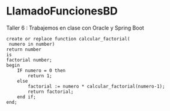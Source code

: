 # LlamadoFuncionesBD
Taller 6 : Trabajemos en clase con Oracle y Spring Boot
```
create or replace function calcular_factorial(
 numero in number)
return number 
is 
factorial number;
begin
    IF numero = 0 then 
        return 1;
    else 
        factorial := numero * calcular_factorial(numero-1);
        return factorial;
    end if;
end;
```